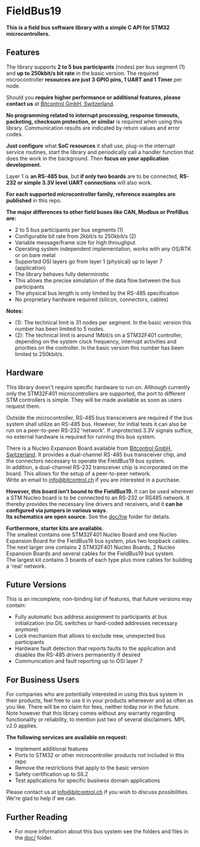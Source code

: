 # FieldBus19

**This is a field bus software library with a simple C API for STM32 microcontrollers.**

## Features
The library supports **2 to 5 bus participants** (nodes) per bus segment (1) and **up to 250kbit/s bit rate** in the basic version. The required microcontroller **resources are just 3 GPIO pins, 1 UART and 1 Timer** per node.

Should you **require higher performance or additional features, please contact us** at [Bitcontrol GmbH, Switzerland](https://bitcontrol.ch).

**No programming related to interrupt processing, response timeouts, packeting, checksum protection, or similar** is required when using this library. Communication results are indicated by return values and error codes.

**Just configure** what **SoC resources** it shall use, plug-in the interrupt service routines, start the library and periodically call a handler function that does the work in the background. Then **focus on your application development.**

Layer 1 is **an RS-485 bus**, but **if only two boards** are to be connected, **RS-232 or simple 3.3V level UART connections** will also work.

**For each supported microcontroller family, reference examples are published** in this repo.

**The major differences to other field buses like CAN, Modbus or ProfiBus are:**
* 2 to 5 bus participants per bus segments (1)
* Configurable bit rate from 2kbit/s to 250kbit/s (2)
* Variable message/frame size for high throughput
* Operating system independent implementation, works with any OS/RTK or on bare metal
* Supported OSI layers go from layer 1 (physical) up to layer 7 (application)
* The library behaves fully deterministic
* This allows the precise simulation of the data flow between the bus participants
* The physical bus length is only limited by the RS-485 specification
* No proprietary hardware required (silicon, connectors, cables)

**Notes:**
* (1): The technical limit is 31 nodes per segment. In the basic version this number has been limited to 5 nodes.
* (2): The technical limit is around 1Mbit/s on a STM32F401 controller, depending on the system clock frequency, interrupt activities and priorities on the controller. In the basic version this number has been limited to 250kbit/s.

## Hardware
This library doesn't require specific hardware to run on. Although currently only the STM32F401 microcontrollers are supported, the port to different STM controllers is simple. They will be made available as soon as users request them.

Outside the microcontroller, RS-485 bus transceivers are required if the bus system shall utilize an RS-485 bus. However, for initial tests it can also be run on a peer-to-peer RS-232 'network'. If unprotected 3.3V signals suffice, no external hardware is required for running this bus system.

There is a Nucleo Expansion Board available from [Bitcontrol GmbH, Switzerland](https://bitcontrol.ch). It provides a dual-channel RS-485 bus transceiver chip, and the connectors necessary to operate the FieldBus19 bus system.<br>
In addition, a dual-channel RS-232 transceiver chip is incorporated on the board. This allows for the setup of a peer-to-peer network.<br>
Write an email to info@bitcontrol.ch if you are interested in a purchase.

**However, this board isn't bound to the FieldBus19.** It can be used wherever a STM Nucleo board is to be connected to an RS-232 or RS485 network. It thereby provides the necessary line drivers and receivers, and it **can be configured via jumpers in various ways**.<br>
**Its schematics are open source.** See the [doc/hw](doc/hw/) folder for details.

**Furthermore, starter kits are available.**<br>
The smallest contains one STM32F401 Nucleo Board and one Nucleo Expansion Board for the FieldBus19 bus system, plus two loopback cables.<br>
The next larger one contains 2 STM32F401 Nucleo Boards, 2 Nucleo Expansion Boards and several cables for the FieldBus19 bus system.<br>
The largest kit contains 3 boards of each type plus more cables for building a 'real' network.

## Future Versions
This is an imcomplete, non-binding list of features, that future versions may contain:
* Fully automatic bus address assignment to participants at bus initialization (no DIL switches or hard-coded addresses necessary anymore)
* Lock mechanism that allows to exclude new, unexpected bus participants
* Hardware fault detection that reports faults to the application and disables the RS-485 drivers permanently if desired
* Communication and fault reporting up to OSI layer 7

## For Business Users
For companies who are potentially interested in using this bus system in their products, feel free to use it in your products whereever and as often as you like. There will be no claim for fees, neither today nor in the future.<br>
Note however that this library comes without any warranty regarding functionality or reliability, to mention just two of several disclaimers. MPL v2.0 applies.

**The following services are available on request:**
* Implement additional features
* Ports to STM32 or other microcontroller products not included in this repo
* Remove the restrictions that apply to the basic version
* Safety certification up to SIL2
* Test applications for specific business domain applications

Please contact us at info@bitcontrol.ch if you wish to discuss possibilities. We're glad to help if we can.

## Further Reading
* For more information about this bus system see the folders and files in the [doc/](doc/) folder.
